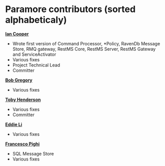 Paramore contributors (sorted alphabeticaly)
============================================

**[Ian Cooper](https://github.com/iancooper)**

  * Wrote first version of Command Processor, *Policy, RavenDb Message Store, RMQ gateway, RestMS Core, RestMS Server, RestMS Gateway and ServiceActivator
  * Various fixes
  * Project Technical Lead
  * Committer
   
**[Bob Gregory](https://github.com/BobFromHuddle)**
  * Various fixes

**[Toby Henderson](https://github.com/holytshirt)**
  * Various fixes
  * Committer

**[Eddie Li](https://github.com/xiaodili)**

  * Various fixes  

**[Francesco Pighi](https://github.com/fpighi)**

  * SQL Message Store
  * Various fixes

  
